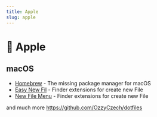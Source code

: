 ```yaml
---
title: Apple
slug: apple
---
```


#  Apple

## macOS

* [Homebrew](https://brew.sh/) - The missing package manager for macOS
* [Easy New Fil](https://itunes.apple.com/us/app/easy-new-file/id1162194131?ls=1&mt=12) - Finder extensions for create new File
* [New File Menu](https://itunes.apple.com/us/app/new-file-menu/id1064959555) - Finder extensions for create new File

and much more https://github.com/OzzyCzech/dotfiles